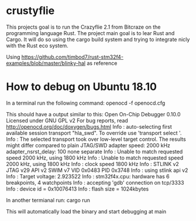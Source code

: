 # crustyflie
This projects goal is to run the Crazyflie 2.1 from Bitcraze on the programming language Rust. The project main goal is to lear Rust and Cargo. It will do so using the cargo build system and trying to integrate nicly with the Rust eco system.

Using https://github.com/timbod7/rust-stm32f4-examples/blob/master/blinky-hal as reference

# How to debug on Ubuntu 18.10
In a terminal run the following command:
openocd -f openocd.cfg

This should have a output similar to this:
Open On-Chip Debugger 0.10.0
Licensed under GNU GPL v2
For bug reports, read
	http://openocd.org/doc/doxygen/bugs.html
Info : auto-selecting first available session transport "hla_swd". To override use 'transport select <transport>'.
Info : The selected transport took over low-level target control. The results might differ compared to plain JTAG/SWD
adapter speed: 2000 kHz
adapter_nsrst_delay: 100
none separate
Info : Unable to match requested speed 2000 kHz, using 1800 kHz
Info : Unable to match requested speed 2000 kHz, using 1800 kHz
Info : clock speed 1800 kHz
Info : STLINK v2 JTAG v29 API v2 SWIM v7 VID 0x0483 PID 0x3748
Info : using stlink api v2
Info : Target voltage: 2.923522
Info : stm32f4x.cpu: hardware has 6 breakpoints, 4 watchpoints
Info : accepting 'gdb' connection on tcp/3333
Info : device id = 0x10076413
Info : flash size = 1024kbytes
  
In another termianal run:
cargo run

This will automatically load the binary and start debugging at main
